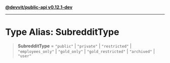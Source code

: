 [**@devvit/public-api v0.12.1-dev**](../../README.md)

---

# Type Alias: SubredditType

> **SubredditType** = `"public"` \| `"private"` \| `"restricted"` \| `"employees_only"` \| `"gold_only"` \| `"gold_restricted"` \| `"archived"` \| `"user"`
